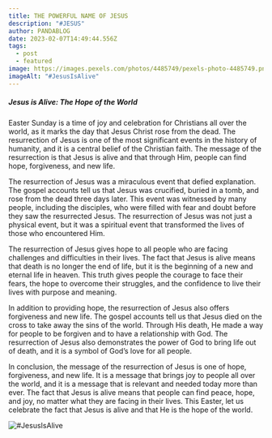 ```yaml
---
title: THE POWERFUL NAME OF JESUS
description: "#JESUS"
author: PANDABLOG
date: 2023-02-07T14:49:44.556Z
tags:
  - post
  - featured
image: https://images.pexels.com/photos/4485749/pexels-photo-4485749.png?auto=compress&cs=tinysrgb&w=1260&h=750&dpr=1
imageAlt: "#JesusIsAlive"
---
```

##### **Jesus is Alive: The Hope of the World**

Easter Sunday is a time of joy and celebration for Christians all over the world, as it marks the day that Jesus Christ rose from the dead. The resurrection of Jesus is one of the most significant events in the history of humanity, and it is a central belief of the Christian faith. The message of the resurrection is that Jesus is alive and that through Him, people can find hope, forgiveness, and new life.

The resurrection of Jesus was a miraculous event that defied explanation. The gospel accounts tell us that Jesus was crucified, buried in a tomb, and rose from the dead three days later. This event was witnessed by many people, including the disciples, who were filled with fear and doubt before they saw the resurrected Jesus. The resurrection of Jesus was not just a physical event, but it was a spiritual event that transformed the lives of those who encountered Him.

The resurrection of Jesus gives hope to all people who are facing challenges and difficulties in their lives. The fact that Jesus is alive means that death is no longer the end of life, but it is the beginning of a new and eternal life in heaven. This truth gives people the courage to face their fears, the hope to overcome their struggles, and the confidence to live their lives with purpose and meaning.

In addition to providing hope, the resurrection of Jesus also offers forgiveness and new life. The gospel accounts tell us that Jesus died on the cross to take away the sins of the world. Through His death, He made a way for people to be forgiven and to have a relationship with God. The resurrection of Jesus also demonstrates the power of God to bring life out of death, and it is a symbol of God’s love for all people.

In conclusion, the message of the resurrection of Jesus is one of hope, forgiveness, and new life. It is a message that brings joy to people all over the world, and it is a message that is relevant and needed today more than ever. The fact that Jesus is alive means that people can find peace, hope, and joy, no matter what they are facing in their lives. This Easter, let us celebrate the fact that Jesus is alive and that He is the hope of the world.

![#JesusIsAlive]()